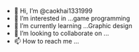 - 👋 Hi, I’m @caokhai1331999
- 👀 I’m interested in ...game programming
- 🌱 I’m currently learning ...Graphic design
- 💞️ I’m looking to collaborate on ...
- 📫 How to reach me ...

<!---
caokhai1331999/caokhai1331999 is a ✨ special ✨ repository because its `README.md` (this file) appears on your GitHub profile.
You can click the Preview link to take a look at your changes.
--->
